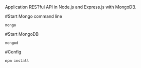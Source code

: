  Application RESTful API in Node.js and Express.js with MongoDB.

 #Start Mongo command line

 ```text
 mongo
 ```

 #Start MongoDB

 ```text
 mongod
 ```

#Config

```text
npm install
```